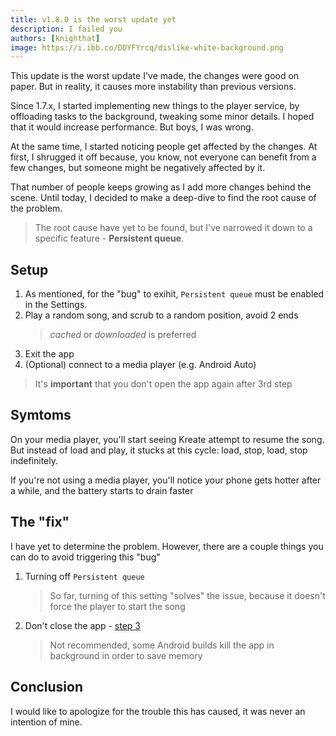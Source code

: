 ```yaml
---
title: v1.8.0 is the worst update yet
description: I failed you
authors: [knighthat]
image: https://i.ibb.co/DDYFYrcq/dislike-white-background.png
---
```


This update is the worst update I've made, the changes were good on paper. 
But in reality, it causes more instability than previous versions.

<!-- truncate -->

Since 1.7.x, I started implementing new things to the player service,
by offloading tasks to the background, tweaking some minor details. 
I hoped that it would increase performance. But boys, I was wrong. 

At the same time, I started noticing people get affected by the changes. 
At first, I shrugged it off because, you know, 
not everyone can benefit from a few changes, but someone might be negatively affected by it.

That number of people keeps growing as I add more changes behind the scene.
Until today, I decided to make a deep-dive to find the root cause of the problem.

> The root cause have yet to be found, but I've narrowed it down to a specific feature - **Persistent queue**.

## Setup

1. As mentioned, for the "bug" to exihit, `Persistent queue` must be enabled in the Settings.
2. Play a random song, and scrub to a random position, avoid 2 ends
   > _cached_ or _downloaded_ is preferred
3. Exit the app
4. (Optional) connect to a media player (e.g. Android Auto)

> It's **important** that you don't open the app again after 3rd step

## Symtoms

On your media player, you'll start seeing Kreate attempt to resume the song. 
But instead of load and play, it stucks at this cycle: load, stop, load, stop indefinitely.

If you're not using a media player, you'll notice your phone gets hotter after a while,
and the battery starts to drain faster

## The "fix"

I have yet to determine the problem. However, there are a couple things you can do
to avoid triggering this "bug"

1. Turning off `Persistent queue`
   > So far, turning of this setting "solves" the issue, because 
   > it doesn't force the player to start the song
2. Don't close the app - [step 3](#setup)
   > Not recommended, some Android builds kill the app in background
   > in order to save memory

## Conclusion

I would like to apologize for the trouble this has caused, it was
never an intention of mine.

